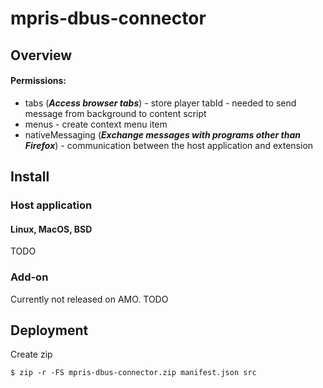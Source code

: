 # mpris-dbus-connector

## Overview

#### Permissions:

- tabs (**_Access browser tabs_**) - store player tabId - needed to send message from background to content script
- menus - create context menu item
- nativeMessaging (**_Exchange messages with programs other than Firefox_**) - communication between the host application and extension

## Install

### Host application

#### Linux, MacOS, BSD

TODO

### Add-on

Currently not released on AMO.
TODO

## Deployment

Create zip

```
$ zip -r -FS mpris-dbus-connector.zip manifest.json src
```
